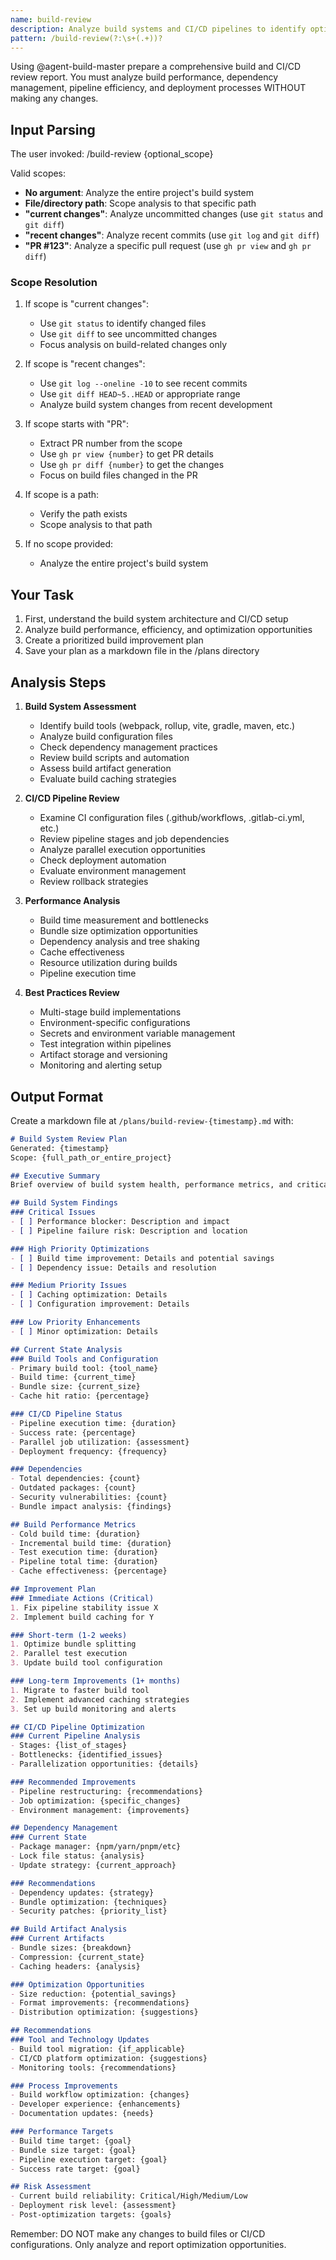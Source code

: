 ```yaml
---
name: build-review
description: Analyze build systems and CI/CD pipelines to identify optimization opportunities
pattern: /build-review(?:\s+(.+))?
---
```


Using @agent-build-master prepare a comprehensive build and CI/CD review report. You must analyze build performance, dependency management, pipeline efficiency, and deployment processes WITHOUT making any changes.

## Input Parsing
The user invoked: /build-review {optional_scope}

Valid scopes:
- **No argument**: Analyze the entire project's build system
- **File/directory path**: Scope analysis to that specific path
- **"current changes"**: Analyze uncommitted changes (use `git status` and `git diff`)
- **"recent changes"**: Analyze recent commits (use `git log` and `git diff`)
- **"PR #123"**: Analyze a specific pull request (use `gh pr view` and `gh pr diff`)

### Scope Resolution
1. If scope is "current changes":
   - Use `git status` to identify changed files
   - Use `git diff` to see uncommitted changes
   - Focus analysis on build-related changes only

2. If scope is "recent changes":
   - Use `git log --oneline -10` to see recent commits
   - Use `git diff HEAD~5..HEAD` or appropriate range
   - Analyze build system changes from recent development

3. If scope starts with "PR":
   - Extract PR number from the scope
   - Use `gh pr view {number}` to get PR details
   - Use `gh pr diff {number}` to get the changes
   - Focus on build files changed in the PR

4. If scope is a path:
   - Verify the path exists
   - Scope analysis to that path

5. If no scope provided:
   - Analyze the entire project's build system

## Your Task
1. First, understand the build system architecture and CI/CD setup
2. Analyze build performance, efficiency, and optimization opportunities
3. Create a prioritized build improvement plan
4. Save your plan as a markdown file in the /plans directory

## Analysis Steps
1. **Build System Assessment**
   - Identify build tools (webpack, rollup, vite, gradle, maven, etc.)
   - Analyze build configuration files
   - Check dependency management practices
   - Review build scripts and automation
   - Assess build artifact generation
   - Evaluate build caching strategies

2. **CI/CD Pipeline Review**
   - Examine CI configuration files (.github/workflows, .gitlab-ci.yml, etc.)
   - Review pipeline stages and job dependencies
   - Analyze parallel execution opportunities
   - Check deployment automation
   - Evaluate environment management
   - Review rollback strategies

3. **Performance Analysis**
   - Build time measurement and bottlenecks
   - Bundle size optimization opportunities
   - Dependency analysis and tree shaking
   - Cache effectiveness
   - Resource utilization during builds
   - Pipeline execution time

4. **Best Practices Review**
   - Multi-stage build implementations
   - Environment-specific configurations
   - Secrets and environment variable management
   - Test integration within pipelines
   - Artifact storage and versioning
   - Monitoring and alerting setup

## Output Format
Create a markdown file at `/plans/build-review-{timestamp}.md` with:

```markdown
# Build System Review Plan
Generated: {timestamp}
Scope: {full_path_or_entire_project}

## Executive Summary
Brief overview of build system health, performance metrics, and critical optimization opportunities

## Build System Findings
### Critical Issues
- [ ] Performance blocker: Description and impact
- [ ] Pipeline failure risk: Description and location

### High Priority Optimizations
- [ ] Build time improvement: Details and potential savings
- [ ] Dependency issue: Details and resolution

### Medium Priority Issues
- [ ] Caching optimization: Details
- [ ] Configuration improvement: Details

### Low Priority Enhancements
- [ ] Minor optimization: Details

## Current State Analysis
### Build Tools and Configuration
- Primary build tool: {tool_name}
- Build time: {current_time}
- Bundle size: {current_size}
- Cache hit ratio: {percentage}

### CI/CD Pipeline Status
- Pipeline execution time: {duration}
- Success rate: {percentage}
- Parallel job utilization: {assessment}
- Deployment frequency: {frequency}

### Dependencies
- Total dependencies: {count}
- Outdated packages: {count}
- Security vulnerabilities: {count}
- Bundle impact analysis: {findings}

## Build Performance Metrics
- Cold build time: {duration}
- Incremental build time: {duration}
- Test execution time: {duration}
- Pipeline total time: {duration}
- Cache effectiveness: {percentage}

## Improvement Plan
### Immediate Actions (Critical)
1. Fix pipeline stability issue X
2. Implement build caching for Y

### Short-term (1-2 weeks)
1. Optimize bundle splitting
2. Parallel test execution
3. Update build tool configuration

### Long-term Improvements (1+ months)
1. Migrate to faster build tool
2. Implement advanced caching strategies
3. Set up build monitoring and alerts

## CI/CD Pipeline Optimization
### Current Pipeline Analysis
- Stages: {list_of_stages}
- Bottlenecks: {identified_issues}
- Parallelization opportunities: {details}

### Recommended Improvements
- Pipeline restructuring: {recommendations}
- Job optimization: {specific_changes}
- Environment management: {improvements}

## Dependency Management
### Current State
- Package manager: {npm/yarn/pnpm/etc}
- Lock file status: {analysis}
- Update strategy: {current_approach}

### Recommendations
- Dependency updates: {strategy}
- Bundle optimization: {techniques}
- Security patches: {priority_list}

## Build Artifact Analysis
### Current Artifacts
- Bundle sizes: {breakdown}
- Compression: {current_state}
- Caching headers: {analysis}

### Optimization Opportunities
- Size reduction: {potential_savings}
- Format improvements: {recommendations}
- Distribution optimization: {suggestions}

## Recommendations
### Tool and Technology Updates
- Build tool migration: {if_applicable}
- CI/CD platform optimization: {suggestions}
- Monitoring tools: {recommendations}

### Process Improvements
- Build workflow optimization: {changes}
- Developer experience: {enhancements}
- Documentation updates: {needs}

### Performance Targets
- Build time target: {goal}
- Bundle size target: {goal}
- Pipeline execution target: {goal}
- Success rate target: {goal}

## Risk Assessment
- Current build reliability: Critical/High/Medium/Low
- Deployment risk level: {assessment}
- Post-optimization targets: {goals}
```

Remember: DO NOT make any changes to build files or CI/CD configurations. Only analyze and report optimization opportunities.